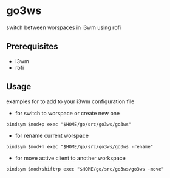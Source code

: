 # go3ws
switch between worspaces in i3wm using rofi

## Prerequisites
- i3wm
- rofi

## Usage
examples for to add to your i3wm configuration file

- for switch to worspace or create new one
```
bindsym $mod+p exec "$HOME/go/src/go3ws/go3ws" 
```

- for rename current worspace
```
bindsym $mod+n exec "$HOME/go/src/go3ws/go3ws -rename"
```

- for move active client to another workspace
```
bindsym $mod+shift+p exec "$HOME/go/src/go3ws/go3ws -move"
```
